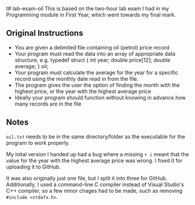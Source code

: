 t# lab-exam-oil
This is based on the two-hour lab exam I had in my Programming module in First Year, which went towards my final mark.

## Original Instructions
- You are given a delimited file containing oil (petrol) price record
- Your program must read the data into an array of appropriate data structure, e.g.
    typedef struct {
      int year;
      double price[12];
      double average;
    } oil;
- Your program must calculate the average for the year for a specific record using the monthly date read in from the file.
- The program gives the user the option of finding the month with the highest price, or the year with the highest average price
- Ideally your program should function without knowing in advance how many records are in the file

## Notes
`oil.txt` needs to be in the same directory/folder as the executable for the program to work properly.

My inital version I handed up had a bug where a missing  `+ i` meant that the value for the year with the highest average price was wrong.
I fixed it for uploading it to GitHub.

It was also originally just one file, but I split it into three for GitHub.
Additionally, I used a command-line C compiler instead of Visual Studio's C++ compiler, so a few minor chages had to be made, such as removing `#include <stdafx.h>`.
